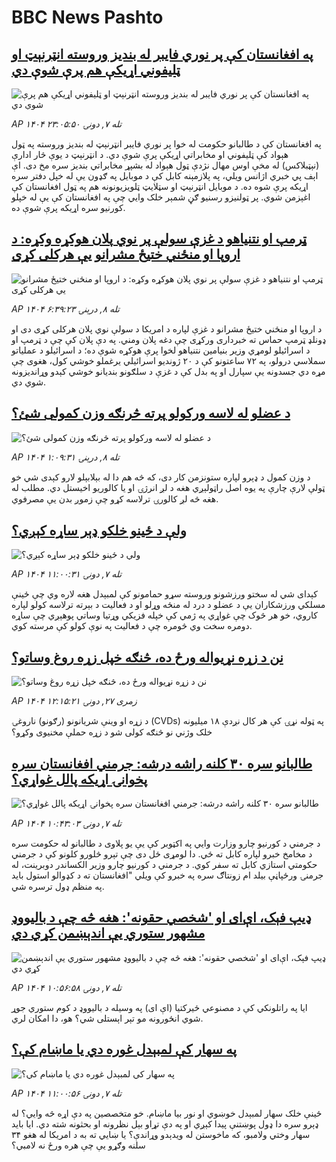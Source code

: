# BBC News Pashto## [په افغانستان کې پر نوري فايبر له بنديز وروسته انټرنېټ او ټليفوني اړيکې هم پرې شوې دي](https://www.bbc.com/pashto/articles/cqxzel1v9dxo?at_medium=RSS&at_campaign=rss?at_campaign=githubrss)![په افغانستان کې پر نوري فايبر له بنديز وروسته انټرنېټ او ټليفوني اړيکې هم پرې شوې دي](https://ichef.bbci.co.uk/ace/ws/240/cpsprodpb/11de/live/adc9cc60-9d85-11f0-928c-71dbb8619e94.jpg)_AP ۱۴۰۴ تله ۷, دونۍ ۲۳:۰۵:۵۰_په افغانستان کې د طالبانو حکومت له خوا پر نوري فايبر انټرنېټ له بنديز وروسته په ټول هېواد کې ټليفوني او مخابراتي اړيکې پرې شوې دي. د انټرنېټ د يوې څار ادارې (نېټبلاکس) له مخې اوس مهال نژدې ټول هېواد له بشپړ مخابراتي بندیز سره مخ دی. اې اېف پي خبري اژانس ویلي، په پلازمېنه کابل کې د موبايل په ګډون یې له خپل دفتر سره اړیکه پرې شوه ده. د موبايل انټرنېټ او سټلايټ ټلویزيونونه هم په ټول افغانستان کې اغېزمن شوي. پر ټولنيزو رسنیو ګڼ شمېر خلک وايي چې په افغانستان کې یې له خپلو کورنيو سره اړیکه پرې شوې ده.## [ټرمپ او نتنياهو د غزې سولې پر نوي پلان هوکړه وکړه: د اروپا او منځني ختيځ مشرانو یې هرکلی کړی](https://www.bbc.com/pashto/articles/c75qkxpr1rlo?at_medium=RSS&at_campaign=rss?at_campaign=githubrss)![ټرمپ او نتنياهو د غزې سولې پر نوي پلان هوکړه وکړه: د اروپا او منځني ختيځ مشرانو یې هرکلی کړی](https://ichef.bbci.co.uk/ace/ws/240/cpsprodpb/24db/live/d493b3f0-9d8b-11f0-b741-177e3e2c2fc7.jpg)_AP ۱۴۰۴ تله ۸, درېنۍ ۶:۳۹:۲۳_د اروپا او منځني ختيځ مشرانو د غزې لپاره د امریکا د سولې نوي پلان هرکلی کړی دی او ډونلډ ټرمپ حماس ته خبرداری ورکړی چې دغه پلان ومني.
په دې پلان کې چې د ټرمپ او د اسرائیلو لومړي وزیر بنیامین نتنیاهو لخوا پرې هوکړه شوې ده؛ د اسرائیلو د عملياتو سملاسي درولو، په ۷۲ ساعتونو کې د ۲۰ ژونديو اسرائیلي يرغملو خوشي کول، هغوی چې مړه دي جسدونه یې سپارل او په بدل کې د غزې د سلګونو بنديانو خوشي کېدو وړانديزونه شوي دي.## [د عضلو له لاسه ورکولو پرته څرنګه وزن کمولی شئ؟](https://www.bbc.com/pashto/articles/c75445kd496o?at_medium=RSS&at_campaign=rss?at_campaign=githubrss)![د عضلو له لاسه ورکولو پرته څرنګه وزن کمولی شئ؟](https://ichef.bbci.co.uk/ace/ws/240/cpsprodpb/23ed/live/3d94d6e0-781b-11f0-8071-1788c7e8ae0e.jpg)_AP ۱۴۰۴ تله ۸, درېنۍ ۱:۰۹:۳۱_د وزن کمول د ډېرو لپاره ستونزمن کار دی، که څه هم دا له بېلابېلو لارو کېدی شي خو ټولې لارې چارې په يوه اصل راټولېږي هغه د لږ انرژۍ او یا کالوریو اخيستل دي. مطلب له هغه څه لږ کالورۍ ترلاسه کړو چې زموږ بدن يې مصرفوي.## [ولې د ځینو خلکو ډېر ساړه کېږي؟](https://www.bbc.com/pashto/articles/c2lxwdexde0o?at_medium=RSS&at_campaign=rss?at_campaign=githubrss)![ولې د ځینو خلکو ډېر ساړه کېږي؟](https://ichef.bbci.co.uk/ace/ws/240/cpsprodpb/8beb/live/e1555440-9d22-11f0-92db-77261a15b9d2.jpg)_AP ۱۴۰۴ تله ۷, دونۍ ۱۱:۰۰:۳۱_کېدای شي له سختو ورزشونو وروسته سړو حمامونو کې لمبېدل هغه لاره وي چې ځینې مسلکي ورزشکاران یې د عضلو د درد له منځه وړلو او د فعالیت د بېرته ترلاسه کولو لپاره کاروي، خو هر څوک چې غواړي په ژمي کې خپله فزیکي وړتیا وساتي پوهېږي چې ساړه دومره سخت وي څومره چې د فعالیت په نوې کولو کې مرسته کوي.## [نن د زړه نړیواله ورځ ده، څنګه خپل زړه روغ وساتو؟](https://www.bbc.com/pashto/articles/c5y2lydv2lgo?at_medium=RSS&at_campaign=rss?at_campaign=githubrss)![نن د زړه نړیواله ورځ ده، څنګه خپل زړه روغ وساتو؟](https://ichef.bbci.co.uk/ace/ws/240/cpsprodpb/ed94/live/bb772da0-541d-11f0-8485-7bd50fa63665.jpg)_AP ۱۴۰۴ زمری ۲۷, دونۍ ۱۲:۱۵:۲۱_د زړه او وینې شريانونو (رګونو) ناروغۍ (CVDs) په ټوله نړۍ کې هر کال نږدې ۱۸ میلیونه خلک وژني نو څنګه کولی شو د زړه حملې مخنیوی وکړو؟## [طالبانو سره ۳۰ کلنه راشه درشه: جرمني افغانستان سره پخوانۍ اړیکه پالل غواړي؟](https://www.bbc.com/pashto/articles/cy4rw98j13ro?at_medium=RSS&at_campaign=rss?at_campaign=githubrss)![طالبانو سره ۳۰ کلنه راشه درشه: جرمني افغانستان سره پخوانۍ اړیکه پالل غواړي؟](https://ichef.bbci.co.uk/ace/ws/240/cpsprodpb/74bd/live/21d66b60-9d20-11f0-928c-71dbb8619e94.jpg)_AP ۱۴۰۴ تله ۷, دونۍ ۱۰:۴۳:۰۳_د جرمني د کورنیو چارو وزارت وايي په اکټوبر کې یې یو پلاوی د طالبانو له حکومت سره د مخامخ خبرو لپاره کابل ته ځي. دا لومړی ځل دی چې تېرو څلورو کلونو کې د جرمني حکومتي استازي کابل ته سفر کوي.
د جرمني د کورنیو چارو وزیر الکساندر دوبرینت، له جرمنۍ ورځپاڼې بیلد ام زونتاګ سره په خبرو کې ویلي
"افغانستان ته د کډوالو استول باید په منظم ډول ترسره شي.## [ډیپ فېک، اې‌ای او 'شخصي حقونه': هغه څه چې د بالیووډ مشهور ستوري یې اندېښمن کړي دي](https://www.bbc.com/pashto/articles/cq65qqnq64vo?at_medium=RSS&at_campaign=rss?at_campaign=githubrss)![ډیپ فېک، اې‌ای او 'شخصي حقونه': هغه څه چې د بالیووډ مشهور ستوري یې اندېښمن کړي دي](https://ichef.bbci.co.uk/ace/ws/240/cpsprodpb/2b24/live/71748eb0-9c56-11f0-92db-77261a15b9d2.jpg)_AP ۱۴۰۴ تله ۷, دونۍ ۱۰:۵۶:۵۸_ایا په راتلونکي کې د مصنوعي ځیرکتیا (اې ای) په وسیله د بالیووډ د کوم ستوري جوړ شوي انځورونه مو تېر اېستلی شي؟ هو، دا امکان لري.## [په سهار کې لمبېدل غوره دي یا ماښام کې؟](https://www.bbc.com/pashto/articles/c8d75p667e5o?at_medium=RSS&at_campaign=rss?at_campaign=githubrss)![په سهار کې لمبېدل غوره دي یا ماښام کې؟](https://ichef.bbci.co.uk/ace/ws/240/cpsprodpb/0c30/live/235a0ad0-9b83-11f0-b741-177e3e2c2fc7.jpg)_AP ۱۴۰۴ تله ۷, دونۍ ۱۱:۰۰:۵۶_ځینې خلک سهار لمبېدل خوښوي او نور بیا ماښام. خو متخصصین په دې اړه څه وايي؟
له ډېرو سره دا ډول پوښتنې پیدا کېږي او په دې تړاو بېل نظرونه او بحثونه شته دي. 
 ایا باید سهار وختي ولامبو، که ماخوستن له ویدېدو وړاندې؟‌ یا ښايي ته به د امریکا له هغو ۳۴ سلنه وګړو یې چې هره ورځ نه لامبي؟